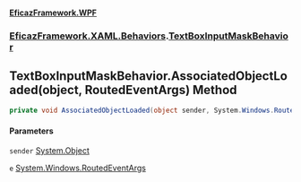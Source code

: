 #### [EficazFramework.WPF](EficazFrameworkWPF.md 'EficazFramework WPF')
### [EficazFramework.XAML.Behaviors](EficazFrameworkWPF.md#EficazFramework.XAML.Behaviors 'EficazFramework.XAML.Behaviors').[TextBoxInputMaskBehavior](EficazFramework.XAML.Behaviors/TextBoxInputMaskBehavior.md 'EficazFramework.XAML.Behaviors.TextBoxInputMaskBehavior')

## TextBoxInputMaskBehavior.AssociatedObjectLoaded(object, RoutedEventArgs) Method

```csharp
private void AssociatedObjectLoaded(object sender, System.Windows.RoutedEventArgs e);
```
#### Parameters

<a name='EficazFramework.XAML.Behaviors.TextBoxInputMaskBehavior.AssociatedObjectLoaded(object,System.Windows.RoutedEventArgs).sender'></a>

`sender` [System.Object](https://docs.microsoft.com/en-us/dotnet/api/System.Object 'System.Object')

<a name='EficazFramework.XAML.Behaviors.TextBoxInputMaskBehavior.AssociatedObjectLoaded(object,System.Windows.RoutedEventArgs).e'></a>

`e` [System.Windows.RoutedEventArgs](https://docs.microsoft.com/en-us/dotnet/api/System.Windows.RoutedEventArgs 'System.Windows.RoutedEventArgs')